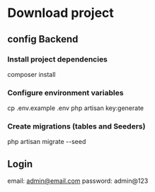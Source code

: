 # Download project

## config Backend
### Install project dependencies

composer install

### Configure environment variables
cp .env.example .env
php artisan key:generate

### Create migrations (tables and Seeders)
php artisan migrate --seed

## Login

email: admin@email.com
password: admin@123

